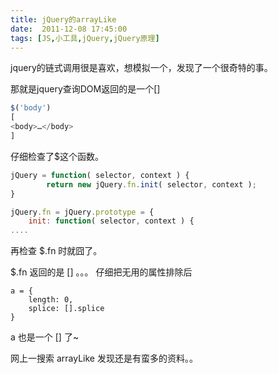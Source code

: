 ```yaml
---
title: jQuery的arrayLike
date:  2011-12-08 17:45:00
tags: [JS,小工具,jQuery,jQuery原理]
---
```


jquery的链式调用很是喜欢，想模拟一个，发现了一个很奇特的事。

那就是jquery查询DOM返回的是一个[]

````javascript
$('body')
[
<body>​…​</body>​
]
````

仔细检查了$这个函数。

````javascript
jQuery = function( selector, context ) {
        return new jQuery.fn.init( selector, context );
}

jQuery.fn = jQuery.prototype = {
    init: function( selector, context ) {
....
````

再检查 $.fn 时就囧了。

$.fn 返回的是 []
 。。。
仔细把无用的属性排除后


````
a = {
    length: 0,
    splice: [].splice
}
````

a 也是一个 [] 了~

网上一搜索 arrayLike 发现还是有蛮多的资料。。
